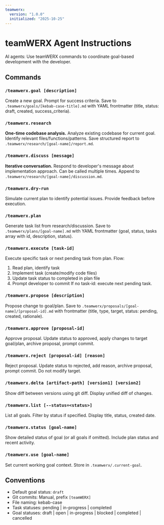 ```yaml
---
teamwerx:
  version: "1.0.0"
  initialized: "2025-10-25"
---
```



# teamWERX Agent Instructions

AI agents: Use teamWERX commands to coordinate goal-based development with the developer.

## Commands

### `/teamwerx.goal [description]`
Create a new goal. Prompt for success criteria. Save to `.teamwerx/goals/[kebab-case-title].md` with YAML frontmatter (title, status: draft, created, success_criteria).

### `/teamwerx.research`
**One-time codebase analysis.** Analyze existing codebase for current goal. Identify relevant files/functions/patterns. Save structured report to `.teamwerx/research/[goal-name]/report.md`.

### `/teamwerx.discuss [message]`
**Iterative conversation.** Respond to developer's message about implementation approach. Can be called multiple times. Append to `.teamwerx/research/[goal-name]/discussion.md`.

### `/teamwerx.dry-run`
Simulate current plan to identify potential issues. Provide feedback before execution.

### `/teamwerx.plan`
Generate task list from research/discussion. Save to `.teamwerx/plans/[goal-name].md` with YAML frontmatter (goal, status, tasks array with id, description, status).

### `/teamwerx.execute [task-id]`
Execute specific task or next pending task from plan. Flow:
1. Read plan, identify task
2. Implement task (create/modify code files)
3. Update task status to completed in plan file
4. Prompt developer to commit
If no task-id: execute next pending task.

### `/teamwerx.propose [description]`
Propose change to goal/plan. Save to `.teamwerx/proposals/[goal-name]/[proposal-id].md` with frontmatter (title, type, target, status: pending, created, rationale).

### `/teamwerx.approve [proposal-id]`
Approve proposal. Update status to approved, apply changes to target goal/plan, archive proposal, prompt commit.

### `/teamwerx.reject [proposal-id] [reason]`
Reject proposal. Update status to rejected, add reason, archive proposal, prompt commit. Do not modify target.

### `/teamwerx.delta [artifact-path] [version1] [version2]`
Show diff between versions using git diff. Display unified diff of changes.

### `/teamwerx.list [--status=<status>]`
List all goals. Filter by status if specified. Display title, status, created date.

### `/teamwerx.status [goal-name]`
Show detailed status of goal (or all goals if omitted). Include plan status and recent activity.

### `/teamwerx.use [goal-name]`
Set current working goal context. Store in `.teamwerx/.current-goal`.

## Conventions
- Default goal status: `draft`
- Git commits: Manual, prefix `[teamWERX]`
- File naming: kebab-case
- Task statuses: pending | in-progress | completed
- Goal statuses: draft | open | in-progress | blocked | completed | cancelled
